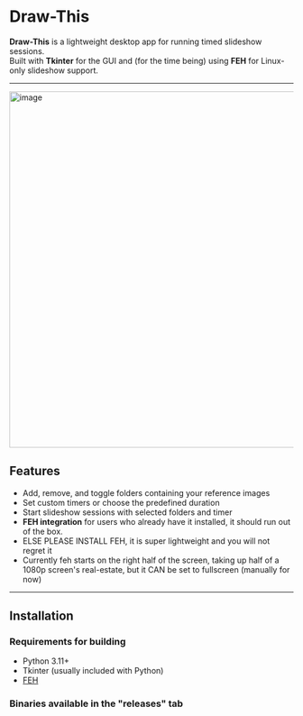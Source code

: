 # Draw-This

**Draw-This** is a lightweight desktop app for running timed slideshow sessions.  
Built with **Tkinter** for the GUI and (for the time being) using **FEH** for Linux-only slideshow support.

---
<img width="1000" height="632" alt="image" src="https://github.com/user-attachments/assets/80ddc73a-92ec-4418-b4fe-8ebcc833bc04" />


## Features

- Add, remove, and toggle folders containing your reference images
- Set custom timers or choose the predefined duration
- Start slideshow sessions with selected folders and timer
- **FEH integration** for users who already have it installed, it should run out of the box.
- ELSE PLEASE INSTALL FEH, it is super lightweight and you will not regret it
- Currently feh starts on the right half of the screen, taking up half of a 1080p screen's real-estate, but it CAN be set to fullscreen (manually for now)

---

## Installation

### Requirements for building
- Python 3.11+
- Tkinter (usually included with Python)
- [FEH](https://feh.finalrewind.org/)

### Binaries available in the "releases" tab


